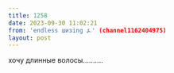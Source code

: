 ```yaml
---
title: 1258
date: 2023-09-30 11:02:21
from: 'endless шизing ⍼' (channel1162404975)
layout: post
---
```


хочу длинные волосы..........
